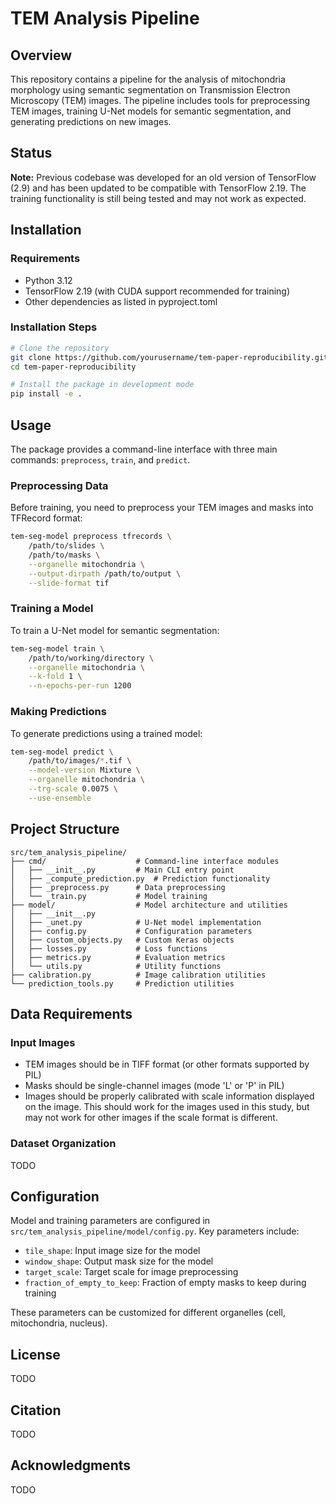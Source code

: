 # TEM Analysis Pipeline

## Overview

This repository contains a pipeline for the analysis of mitochondria morphology using semantic segmentation on Transmission Electron Microscopy (TEM) images. The pipeline includes tools for preprocessing TEM images, training U-Net models for semantic segmentation, and generating predictions on new images.

## Status

**Note:** Previous codebase was developed for an old version of TensorFlow (2.9) and has been updated to be compatible with TensorFlow 2.19. The training functionality is still being tested and may not work as expected.

## Installation

### Requirements

- Python 3.12
- TensorFlow 2.19 (with CUDA support recommended for training)
- Other dependencies as listed in pyproject.toml

### Installation Steps

```bash
# Clone the repository
git clone https://github.com/yourusername/tem-paper-reproducibility.git
cd tem-paper-reproducibility

# Install the package in development mode
pip install -e .
```

## Usage

The package provides a command-line interface with three main commands: `preprocess`, `train`, and `predict`.

### Preprocessing Data

Before training, you need to preprocess your TEM images and masks into TFRecord format:

```bash
tem-seg-model preprocess tfrecords \
    /path/to/slides \
    /path/to/masks \
    --organelle mitochondria \
    --output-dirpath /path/to/output \
    --slide-format tif
```

### Training a Model

To train a U-Net model for semantic segmentation:

```bash
tem-seg-model train \
    /path/to/working/directory \
    --organelle mitochondria \
    --k-fold 1 \
    --n-epochs-per-run 1200
```

### Making Predictions

To generate predictions using a trained model:

```bash
tem-seg-model predict \
    /path/to/images/*.tif \
    --model-version Mixture \
    --organelle mitochondria \
    --trg-scale 0.0075 \
    --use-ensemble
```

## Project Structure

```
src/tem_analysis_pipeline/
├── cmd/                    # Command-line interface modules
│   ├── __init__.py         # Main CLI entry point
│   ├── _compute_prediction.py  # Prediction functionality
│   ├── _preprocess.py      # Data preprocessing
│   └── _train.py           # Model training
├── model/                  # Model architecture and utilities
│   ├── __init__.py
│   ├── _unet.py            # U-Net model implementation
│   ├── config.py           # Configuration parameters
│   ├── custom_objects.py   # Custom Keras objects
│   ├── losses.py           # Loss functions
│   ├── metrics.py          # Evaluation metrics
│   └── utils.py            # Utility functions
├── calibration.py          # Image calibration utilities
└── prediction_tools.py     # Prediction utilities
```

## Data Requirements

### Input Images

- TEM images should be in TIFF format (or other formats supported by PIL)
- Masks should be single-channel images (mode 'L' or 'P' in PIL)
- Images should be properly calibrated with scale information displayed on the image. This should work for the images used in this study, but may not work for other images if the scale format is different.

### Dataset Organization

TODO

## Configuration

Model and training parameters are configured in `src/tem_analysis_pipeline/model/config.py`. Key parameters include:

- `tile_shape`: Input image size for the model
- `window_shape`: Output mask size for the model
- `target_scale`: Target scale for image preprocessing
- `fraction_of_empty_to_keep`: Fraction of empty masks to keep during training

These parameters can be customized for different organelles (cell, mitochondria, nucleus).

## License

TODO

## Citation

TODO

## Acknowledgments

TODO
